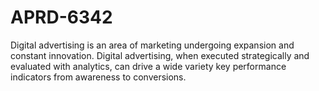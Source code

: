 # APRD-6342
Digital advertising is an area of marketing undergoing expansion and constant innovation. Digital advertising, when executed strategically and evaluated with analytics, can drive a wide variety key performance indicators from awareness to conversions.
